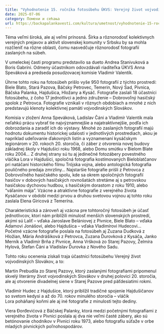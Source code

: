 ```yaml
---
title: "Vyhodnotenie 15. ročníka fotosúbehu ÚKVS: Verejný život vojvodinských Slovákov"
date: 2025-07-06
category: Помени и сећања
url: https://backapalankavesti.com/kultura/umetnost/vyhodnotenie-15-rocnika-fotosubehu-ukvs-verejny-zivot-vojvodinskych-slovakov/
---
```


Téma veľmi široká, ale aj veľmi prínosná. Šírka a rôznorodosť kolektívnych verejných prejavov a aktivít slovenskej komunity v Srbsku by sa mohla rozčleniť na rôzne oblasti, čomu nasvedčuje rôznorodosť fotografií zaslaných na súbeh.

V umeleckej časti programu predstavilo sa dueto Andrea Stanivuková a Boris Gabríni. Odmeny účastníkom odovzdávali riaditeľka ÚKVS Anna Speváková a predseda posudzovacej komisie Vladimír Valentík.

Úhrne tohto roku na fotosúbeh prišlo vyše 950 fotografií z týchto prostredí: Biele Blato, Stará Pazova, Báčsky Petrovec, Temerin, Nový Sad, Pivnica, Báčska Palanka, Hajdušica, Hložany a Kysáč. Fotografie zaslali 18 účastníci fotosúbehu, z čoho 17 jednotlivci a jedno združenie – Dobrovoľný hasičský spolok z Petrovca. Fotografie vznikali v rôznych obdobiach a mnohé z nich predstavujú klenoty kolektívnej pamäti vojvodinských Slovákov.

Komisia v zložení Anna Speváková, Ladislav Čáni a Vladimír Valentík mala neľahkú prácu vybrať tie najvýznamnejšie a najatraktívnejšie, podľa ich dobrozdania a zaradiť ich do výstavy. Mnohé zo zaslaných fotografií majú hodnotu dokumentu historickej udalosti v jednotlivých prostrediach, akou je napríklad udeľovanie ďakovných listín a vyznamenaní kysáčskym legionárom v 20. rokoch 20. storočia, či záber z otvorenia novej budovy základnej školy v Hajdušici roku 1968, alebo Domu smútku v Bielom Blate roku 2004… Z druhej strany sú tu aj jedinečné fotozábery povestného vláčika Lora v Hajdušici, spoločná fotografia kostímovaných Bieloblatčanov pri natáčani historckého filmu Trójska vojna, alebo antologická fotografia pouličného predaja zmrzliny… Najstaršie fotografie prišli z Petrovca z Dobrovoľného hasičského spolu, kde sa okrem spoločných fotografií hasičov v dobových hasičských rovnošatách stretáme aj s petrovskou hasičskou dychovou hudbou, s hasičským dorastom z roku 1910, alebo “váľaním mája”. Vzácne a atraktívne fotografie z verejného života Kysáčanov v období medzi prvou a druhou svetovou vojnou aj tohto roku zaslala Elena Giricová z Temerína.

Charakteristická a zároveň aj vzácna pre tohtoročný fotosúbeh je účasť jednotlivcov, ktorí nám priblížili minulosť menších slovenských prostredí, akými sú Laliť – vďaka Jaroslave Belániovej z Pivnice, Biele Blato – vďaka Adamovi Jonášovi, alebo Hajdušica – vďaka Vladimírovi Hudecovi… Početné vzácne fotografie poslala na fotosúbeh aj Zuzana Dudková z Hložian, Mária Andrášiková z Petrovca, Zuzana Ďurovková z Kysáča, Janko Merník a Vladimír Brňa z Pivnice, Anna Vršková zo Starej Pazovy, Želmíra Hylová, Štefan Čáni a Vladislav Ďurovka z Nového Sadu.

Tohto roku ocenenia získali traja účastníci fotosúbehu Verejný život vojvodinských Slovákov, a to:

Martin Prebudila zo Starej Pazovy, ktorý zaslanými fotografiami pripomenul skvelý literárny život vojvodinských Slovákov v druhej polovici 20. storočia, ale aj otvorenie divadelnej siene v Starej Pazove pred päťdesiatimi rokmi.

Vladimír Hudec z Hajdušice, ktorý priblížil tradičné spojenie Hajdušičanov so svetom kedysi a až do 70. rokov minulého storočia – vláčik Lora poháňaný koňmi ale aj iné fotografie z minulosti tejto dediny.

Viera Đorđevićová z Báčskej Palanky, ktorá medzi početnými fotografiami z verejného života v Pivnici poslala aj dva nie veľmi časté zábery, ako sú betónovanie chodníkov v Pivnici roku 1973, alebo fotografiu súťaže v orbe mladých pivnických poľnohospodárov.

